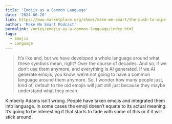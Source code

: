 ```yaml
---
title: 'Emojis as a Common Language'
date: '2024-06-20'
link: https://www.marketplace.org/shows/make-me-smart/the-push-to-wipe-medical-debt-from-credit-reports/
author: 'Make Me Smart Podcast'
permalink: /notes/emojis-as-a-common-language/index.html
tags:
  - Emojis
  - Language
---
```


> It’s like and, but we have developed a whole language around what these symbols mean, right? Over the course of decades. And so, if we don’t use them anymore, and everything is AI generated. If we AI generate emojis, you know, we’re not going to have a common language around them anymore. So, I wonder how many people just, kind of, default to the old emojis will just still just because they maybe understand what they mean.

Kimberly Adams isn’t wrong. People have taken emojis and integrated them into language. In some cases the emoji doesn’t equate to its actual meaning. It’s going to be interesting if that starts to fade with some of this or if it will stick around.